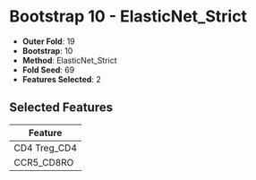 # Bootstrap 10 - ElasticNet_Strict

- **Outer Fold**: 19
- **Bootstrap**: 10
- **Method**: ElasticNet_Strict
- **Fold Seed**: 69
- **Features Selected**: 2

## Selected Features

| Feature |
|---------|
| CD4 Treg_CD4 |
| CCR5_CD8RO |
